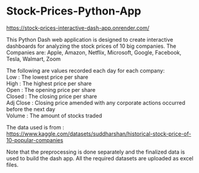 # Stock-Prices-Python-App

https://stock-prices-interactive-dash-app.onrender.com/

This Python Dash web application is designed to create interactive dashboards for analyzing the stock prices of 10 big companies.
The Companies are: Apple, Amazon, Netflix, Microsoft, Google, Facebook, Tesla, Walmart, Zoom

The following are values recorded each day for each company:  
                        Low : The lowest price per share       
                        High : The highest price per share     
                        Open : The opening price per share        
                        Closed : The closing price per share            
                        Adj Close : Closing price amended with any corporate actions occurred before the next day  
                        Volume : The amount of stocks traded

The data used is from : https://www.kaggle.com/datasets/suddharshan/historical-stock-price-of-10-popular-companies

Note that the preprocessing is done separately and the finalized data is used to build the dash app. All the required datasets are uploaded as excel files.
